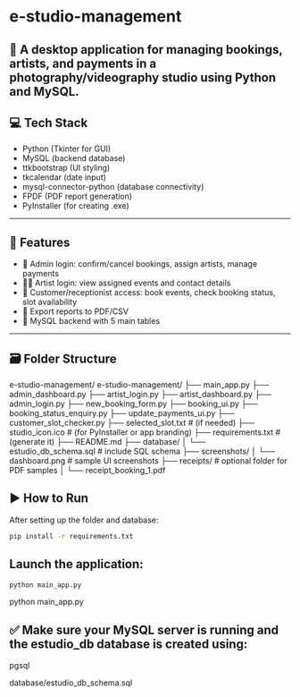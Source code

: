 # e-studio-management
📸 A desktop application for managing bookings, artists, and payments in a photography/videography studio using Python and MySQL.
---

## 💻 Tech Stack

- Python (Tkinter for GUI)
- MySQL (backend database)
- ttkbootstrap (UI styling)
- tkcalendar (date input)
- mysql-connector-python (database connectivity)
- FPDF (PDF report generation)
- PyInstaller (for creating .exe)

---

## 🚀 Features

- 🔐 Admin login: confirm/cancel bookings, assign artists, manage payments
- 👨‍🎨 Artist login: view assigned events and contact details
- 📆 Customer/receptionist access: book events, check booking status, slot availability
- 🧾 Export reports to PDF/CSV
- 💾 MySQL backend with 5 main tables

---

## 🗃️ Folder Structure
e-studio-management/
e-studio-management/
├── main_app.py
├── admin_dashboard.py
├── artist_login.py
├── artist_dashboard.py
├── admin_login.py
├── new_booking_form.py
├── booking_ui.py
├── booking_status_enquiry.py
├── update_payments_ui.py
├── customer_slot_checker.py
├── selected_slot.txt                  # (if needed)
├── studio_icon.ico                    # (for PyInstaller or app branding)
├── requirements.txt                   # (generate it)
├── README.md
├── database/
│   └── estudio_db_schema.sql         # include SQL schema
├── screenshots/
│   └── dashboard.png                 # sample UI screenshots
├── receipts/                         # optional folder for PDF samples
│   └── receipt_booking_1.pdf


## ▶️ How to Run

After setting up the folder and database:
```bash
pip install -r requirements.txt
```

## Launch the application:
```bash
python main_app.py
```
python main_app.py
## ✅ Make sure your MySQL server is running and the estudio_db database is created using:

pgsql

database/estudio_db_schema.sql

